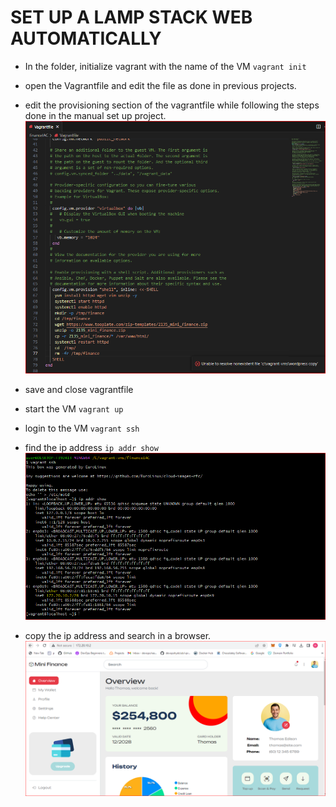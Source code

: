 # SET UP A LAMP STACK WEB AUTOMATICALLY
- In the folder, initialize vagrant with the name of the VM `vagrant init`

- open the Vagrantfile and edit the file as done in previous projects.

- edit the provisioning section of the vagrantfile while following the steps done in the manual set up project. ![](./imgs/provisioning.PNG)

- save and close vagrantfile

- start the VM `vagrant up`

- login to the VM `vagrant ssh` 

- find the ip address `ip addr show` ![](./imgs/ip-addr-sow.PNG)

- copy the ip address and search in a browser. ![](./imgs/web-access.PNG)